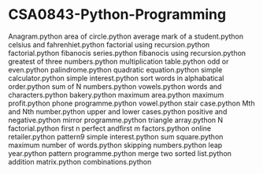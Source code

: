 # CSA0843-Python-Programming
Anagram.python
area of circle.python
average mark of a student.python
celsius and fahrenhiet.python
factorial using recursion.python
factorial.python
fibanocis series.python
fibanocis using recursion.python
greatest of three numbers.python
multiplication table.python
odd or even.python
palindrome.python
quadratic equation.python
simple calculator.python
simple interest.python
sort words in alphabatical order.python
sum of N numbers.python
vowels.python
words and characters.python
bakery.python
maximum area.python
maximum profit.python
phone programme.python
vowel.python
stair case.python
Mth and Nth number.python
upper and lower cases.python
positive and negative.python
mirror programme.python
triangle array.python
N factorial.python
first n perfect andfirst m factors.python
online retailer.python
pattern9
simple interest.python
sum square.python
maximum number of words.python
skipping numbers.python
leap year.python
pattern programme.python
merge two sorted list.python
addition matrix.python
combinations.python
